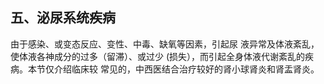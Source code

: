 ##  五、泌尿系统疾病 

由于感染、或变态反应、变性、中毒、缺氧等因素，引起尿 液异常及体液紊乱，使体液各神成分的过多（留滞）、或过少 (损失），而引起全身体液代谢紊乱的疾病。本节仅介绍临床较  常见的，中西医结合治疗较好的肾小球肾炎和肾盂肾炎。 
